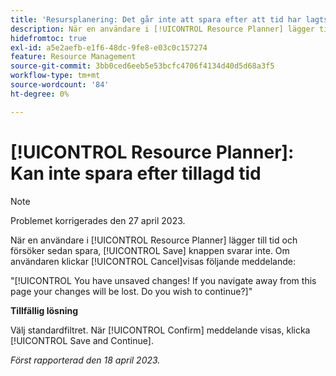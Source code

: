 ```yaml
---
title: 'Resursplanering: Det går inte att spara efter att tid har lagts till'
description: När en användare i [!UICONTROL Resource Planner] lägger till tid och försöker sedan spara, [!UICONTROL Save] knappen svarar inte. Om användaren klickar [!UICONTROL Cancel]visas ett meddelande om osparade ändringar.
hidefromtoc: true
exl-id: a5e2aefb-e1f6-48dc-9fe8-e03c0c157274
feature: Resource Management
source-git-commit: 3bb0ced6eeb5e53bcfc4706f4134d40d5d68a3f5
workflow-type: tm+mt
source-wordcount: '84'
ht-degree: 0%

---
```


# [!UICONTROL Resource Planner]: Kan inte spara efter tillagd tid

>[!NOTE]
>
>Problemet korrigerades den 27 april 2023.

När en användare i [!UICONTROL Resource Planner] lägger till tid och försöker sedan spara, [!UICONTROL Save] knappen svarar inte. Om användaren klickar [!UICONTROL Cancel]visas följande meddelande:

&quot;[!UICONTROL You have unsaved changes! If you navigate away from this page your changes will be lost. Do you wish to continue?]&quot;

**Tillfällig lösning**

Välj standardfiltret. När [!UICONTROL Confirm] meddelande visas, klicka [!UICONTROL Save and Continue].

_Först rapporterad den 18 april 2023._
